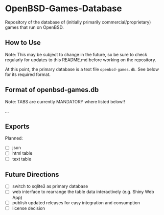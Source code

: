 # OpenBSD-Games-Database

Repository of the database of (initially primarily commercial/proprietary) games that run on OpenBSD.

## How to Use

Note: This may be subject to change in the future, so be sure to check regularly for updates to this README.md before working on the repository.

At this point, the primary database is a text file `openbsd-games.db`. See below for its required format.

## Format of openbsd-games.db

Note: TABS are currently MANDATORY where listed below!!

...

## Exports

Planned:
- [ ] json
- [ ] html table
- [ ] text table

## Future Directions

- [ ] switch to sqlite3 as primary database
- [ ] web interface to rearrange the table data interactively (e.g. Shiny Web App)
- [ ] publish updated releases for easy integration and consumption
- [ ] license decision
